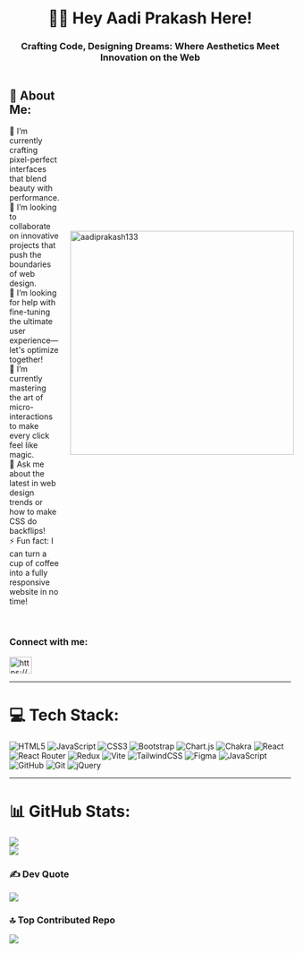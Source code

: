 <h1 align="center">👋🏻 Hey Aadi Prakash Here!</h1>
<h3 align="center">Crafting Code, Designing Dreams: Where Aesthetics Meet Innovation on the Web</h3>


<div style="display: flex; align-items: center; justify-content: space-between;">
  <div style="width: 400px; padding-right: 20px;">
   <h2>💫 About Me:</h2>
    <p>🔭 I’m currently crafting pixel-perfect interfaces that blend beauty with performance. <br>
    👯 I’m looking to collaborate on innovative projects that push the boundaries of web design. <br>
    🤝 I’m looking for help with fine-tuning the ultimate user experience—let's optimize together! <br>
    🌱 I’m currently mastering the art of micro-interactions to make every click feel like magic. <br>
    💬 Ask me about the latest in web design trends or how to make CSS do backflips! <br>
    ⚡ Fun fact: I can turn a cup of coffee into a fully responsive website in no time!</p> 
    
  </div>
  <img src="https://dayatech.us/images/resource/website-development.gif" alt="aadiprakash133" width="400" height="400" style="flex-shrink: 0;">
</div>


<br>
<h3 align="left">Connect with me:</h3>
<p align="left">
<a href="https://linkedin.com/in/https://www.linkedin.com/in/aadi-prakash/" target="blank"><img align="center" src="https://raw.githubusercontent.com/rahuldkjain/github-profile-readme-generator/master/src/images/icons/Social/linked-in-alt.svg" alt="https://www.linkedin.com/in/aadi-prakash/" height="30" width="40" /></a>
</p>

---

# 💻 Tech Stack:
![HTML5](https://img.shields.io/badge/html5-%23E34F26.svg?style=for-the-badge&logo=html5&logoColor=white) ![JavaScript](https://img.shields.io/badge/javascript-%23323330.svg?style=for-the-badge&logo=javascript&logoColor=%23F7DF1E) ![CSS3](https://img.shields.io/badge/css3-%231572B6.svg?style=for-the-badge&logo=css3&logoColor=white) ![Bootstrap](https://img.shields.io/badge/bootstrap-%238511FA.svg?style=for-the-badge&logo=bootstrap&logoColor=white) ![Chart.js](https://img.shields.io/badge/chart.js-F5788D.svg?style=for-the-badge&logo=chart.js&logoColor=white) ![Chakra](https://img.shields.io/badge/chakra-%234ED1C5.svg?style=for-the-badge&logo=chakraui&logoColor=white) ![React](https://img.shields.io/badge/react-%2320232a.svg?style=for-the-badge&logo=react&logoColor=%2361DAFB) ![React Router](https://img.shields.io/badge/React_Router-CA4245?style=for-the-badge&logo=react-router&logoColor=white) ![Redux](https://img.shields.io/badge/redux-%23593d88.svg?style=for-the-badge&logo=redux&logoColor=white) ![Vite](https://img.shields.io/badge/vite-%23646CFF.svg?style=for-the-badge&logo=vite&logoColor=white) ![TailwindCSS](https://img.shields.io/badge/tailwindcss-%2338B2AC.svg?style=for-the-badge&logo=tailwind-css&logoColor=white) ![Figma](https://img.shields.io/badge/figma-%23F24E1E.svg?style=for-the-badge&logo=figma&logoColor=white) ![JavaScript](https://img.shields.io/badge/javascript-%23323330.svg?style=for-the-badge&logo=javascript&logoColor=%23F7DF1E) ![GitHub](https://img.shields.io/badge/github-%23121011.svg?style=for-the-badge&logo=github&logoColor=white) ![Git](https://img.shields.io/badge/git-%23F05033.svg?style=for-the-badge&logo=git&logoColor=white) ![jQuery](https://img.shields.io/badge/jquery-%230769AD.svg?style=for-the-badge&logo=jquery&logoColor=white)


---


# 📊 GitHub Stats:
![](https://github-readme-stats.vercel.app/api?username=aadiprakashh&theme=dark&hide_border=false&include_all_commits=false&count_private=true)<br/>
![](https://github-readme-streak-stats.herokuapp.com/?user=aadiprakashh&theme=dark&hide_border=false)<br/>

### ✍️ Dev Quote
![](https://quotes-github-readme.vercel.app/api?type=horizontal&theme=gruvbox)

### 🔝 Top Contributed Repo
![](https://github-contributor-stats.vercel.app/api?username=aadiprakashh&limit=5&theme=dark&combine_all_yearly_contributions=true)

